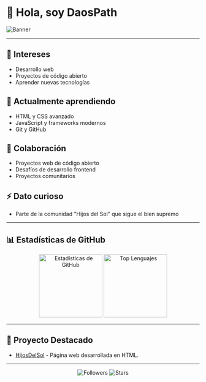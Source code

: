 # 👋 Hola, soy DaosPath

![Banner](https://download1501.mediafire.com/2pgbtsowytmgKdcrw0gg98P8A7tCL56FSG_BsKOCvj6giCDRAgdklvEmzSe5inDBbuGtIHZQxOhUKRgjzm5d670zyflDIkZWybuh4quE4fArA8CNBJ257hkKfuznezZ9LjY41pUpzbaaFcrYL-dauC8yIwpTS8j0X30k_J4rYrUk/r04th29auh493kb/banner.png)

---

## 👀 Intereses
- Desarrollo web
- Proyectos de código abierto
- Aprender nuevas tecnologías

## 🌱 Actualmente aprendiendo
- HTML y CSS avanzado
- JavaScript y frameworks modernos
- Git y GitHub

## 💞️ Colaboración
- Proyectos web de código abierto
- Desafíos de desarrollo frontend
- Proyectos comunitarios

## ⚡ Dato curioso
- Parte de la comunidad "Hijos del Sol" que sigue el bien supremo

---

## 📊 Estadísticas de GitHub
<div align="center">
  <img height="165" src="https://github-readme-stats.vercel.app/api?username=DaosPath&show_icons=true&theme=radical&locale=es" alt="Estadísticas de GitHub" />
  <img height="165" src="https://github-readme-stats.vercel.app/api/top-langs/?username=DaosPath&layout=compact&theme=radical&locale=es" alt="Top Lenguajes" />
</div>

---

## 🌟 Proyecto Destacado
- [HijosDelSol](https://github.com/DaosPath/HijosDelSol) - Página web desarrollada en HTML.

---

<div align="center">
  <img src="https://img.shields.io/github/followers/DaosPath?style=social" alt="Followers" />
  <img src="https://img.shields.io/github/stars/DaosPath?style=social" alt="Stars" />
</div>

